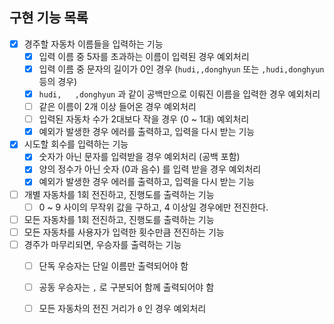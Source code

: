 ## 구현 기능 목록

- [x] 경주할 자동차 이름들을 입력하는 기능
  - [x] 입력 이름 중 5자를 초과하는 이름이 입력된 경우 예외처리
  - [x] 입력 이름 중 문자의 길이가 0인 경우 (`hudi,,donghyun` 또는 `,hudi,donghyun`  등의 경우)
  - [x] `hudi,   ,donghyun` 과 같이 공백만으로 이뤄진 이름을 입력한 경우 예외처리
  - [ ] 같은 이름이 2개 이상 들어온 경우 예외처리
  - [ ] 입력된 자동차 수가 2대보다 작을 경우 (0 ~ 1대) 예외처리
  - [x] 예외가 발생한 경우 에러를 출력하고, 입력을 다시 받는 기능
- [x] 시도할 회수를 입력하는 기능
  - [x] 숫자가 아닌 문자를 입력받을 경우 예외처리 (공백 포함)
  - [x] 양의 정수가 아닌 숫자 (0과 음수) 를 입력 받을 경우 예외처리
  - [x] 예외가 발생한 경우 에러를 출력하고, 입력을 다시 받는 기능
- [ ] 개별 자동차를 1회 전진하고, 진행도를 출력하는 기능
  - [ ] 0 ~ 9 사이의 무작위 값을 구하고, 4 이상일 경우에만 전진한다.
- [ ] 모든 자동차를 1회 전진하고, 진행도를 출력하는 기능
- [ ] 모든 자동차를 사용자가 입력한 횟수만큼 전진하는 기능
- [ ] 경주가 마무리되면, 우승자를 출력하는 기능
  - [ ] 단독 우승자는 단일 이름만 출력되어야 함
  - [ ] 공동 우승자는 `,` 로 구분되어 함께 출력되어야 함
  - [ ] 모든 자동차의 전진 거리가 `0` 인 경우 예외처리

